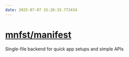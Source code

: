 ```yaml
---
date: 2025-07-07 15:28:33.772434
---
```


# [mnfst/manifest](https://github.com/mnfst/manifest)

Single-file backend for quick app setups and simple APIs